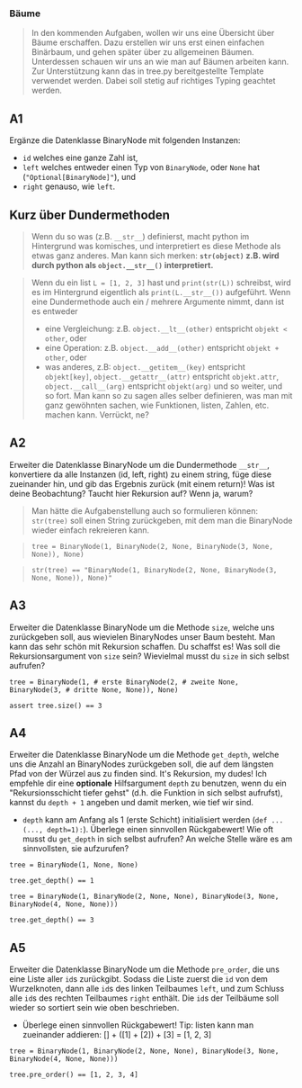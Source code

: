 ### Bäume
> In den kommenden Aufgaben, wollen wir uns eine Übersicht über Bäume erschaffen.
> Dazu erstellen wir uns erst einen einfachen Binärbaum, und gehen später über zu allgemeinen Bäumen.
> Unterdessen schauen wir uns an wie man auf Bäumen arbeiten kann.
> Zur Unterstützung kann das in tree.py bereitgestellte Template verwendet werden.
> Dabei soll stetig auf richtiges Typing geachtet werden.

## A1
Ergänze die Datenklasse BinaryNode mit folgenden Instanzen:
- `id` welches eine ganze Zahl ist,
- `left` welches entweder einen Typ von `BinaryNode`, oder `None` hat (`"Optional[BinaryNode]"`), und
- `right` genauso, wie `left`.

## Kurz über Dundermethoden
> Wenn du so was (z.B. `__str__`) definierst,
> macht python im Hintergrund was komisches, und interpretiert es diese Methode als etwas ganz anderes.
> Man kann sich merken: **`str(object)` z.B. wird durch python als `object.__str__()` interpretiert.**

> Wenn du ein list `L = [1, 2, 3]` hast und `print(str(L))` schreibst, wird es im Hintergrund eigentlich
> als `print(L.__str__())` aufgeführt.
> Wenn eine Dundermethode auch ein / mehrere Argumente nimmt, dann ist es entweder
> - eine Vergleichung: z.B. `object.__lt__(other)` entspricht `objekt < other`, oder
> - eine Operation: z.B. `object.__add__(other)` entspricht `objekt + other`, oder
> - was anderes, z.B: `object.__getitem__(key)` entspricht `objekt[key]`,
>                     `object.__getattr__(attr)` entspricht `objekt.attr`,
>                     `object.__call__(arg)` entspricht `objekt(arg)` und so weiter, und so fort.
> Man kann so zu sagen alles selber definieren, was man mit ganz gewöhnten sachen,
> wie Funktionen, listen, Zahlen, etc. machen kann.
> Verrückt, ne?

## A2
Erweiter die Datenklasse BinaryNode um die Dundermethode `__str__`, konvertiere da alle Instanzen (id, left, right) zu einem string, füge diese zueinander hin, und gib das Ergebnis zurück (mit einem return)! Was ist deine Beobachtung? Taucht hier Rekursion auf? Wenn ja, warum?
> Man hätte die Aufgabenstellung auch so formulieren können: `str(tree)` soll einen String zurückgeben, mit dem man die BinaryNode wieder einfach rekreieren kann.

> `tree = BinaryNode(1, BinaryNode(2, None, BinaryNode(3, None, None)), None)`

> `str(tree) == "BinaryNode(1, BinaryNode(2, None, BinaryNode(3, None, None)), None)"`

## A3
Erweiter die Datenklasse BinaryNode um die Methode `size`, welche uns zurückgeben soll, aus wievielen BinaryNodes unser Baum besteht. Man kann das sehr schön mit Rekursion schaffen. Du schaffst es! Was soll die Rekursionsargument von `size` sein? Wievielmal musst du `size` in sich selbst aufrufen?

`tree = BinaryNode(1, # erste
                   BinaryNode(2, # zweite
                              None, 
                              BinaryNode(3, # dritte
                                         None,
                                         None)),
                   None)`

`assert tree.size() == 3`

## A4
Erweiter die Datenklasse BinaryNode um die Methode `get_depth`, welche uns die Anzahl an BinaryNodes zurückgeben soll, die auf dem längsten Pfad von der Würzel aus zu finden sind. It's Rekursion, my dudes! Ich empfehle dir eine **optionale** Hilfsargument `depth` zu benutzen, wenn du ein "Rekursionsschicht tiefer gehst" (d.h. die Funktion in sich selbst aufrufst), kannst du `depth + 1` angeben und damit merken, wie tief wir sind.
- `depth` kann am Anfang als 1 (erste Schicht) initialisiert werden (`def ...(..., depth=1):`). 
Überlege einen sinnvollen Rückgabewert! Wie oft musst du `get_depth` in sich selbst aufrufen? An welche Stelle wäre es am sinnvollsten, sie aufzurufen?

`tree = BinaryNode(1, None, None)`

`tree.get_depth() == 1`

`tree = BinaryNode(1, BinaryNode(2, None, None), BinaryNode(3, None, BinaryNode(4, None, None)))`

`tree.get_depth() == 3`

## A5
Erweiter die Datenklasse BinaryNode um die Methode `pre_order`, die uns eine Liste aller `id`s zurückgibt. Sodass die Liste zuerst die `id` von dem Wurzelknoten, dann alle `id`s des linken Teilbaumes `left`, und zum Schluss alle `id`s des rechten Teilbaumes `right` enthält. Die `id`s der Teilbäume soll wieder so sortiert sein wie oben beschrieben.
- Überlege einen sinnvollen Rückgabewert! Tip: listen kann man zueinander addieren: \[] + (\[1] + \[2]) + \[3] = \[1, 2, 3]

`tree = BinaryNode(1, BinaryNode(2, None, None), BinaryNode(3, None, BinaryNode(4, None, None)))`

`tree.pre_order() == [1, 2, 3, 4]`
